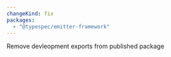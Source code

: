 ```yaml
---
changeKind: fix
packages:
  - "@typespec/emitter-framework"
---
```


Remove devleopment exports from published package